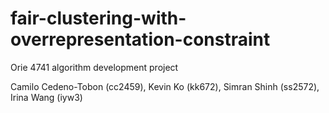 # fair-clustering-with-overrepresentation-constraint
Orie 4741 algorithm development project

Camilo Cedeno-Tobon (cc2459), 
Kevin Ko (kk672), 
Simran Shinh (ss2572), 
Irina Wang (iyw3)
